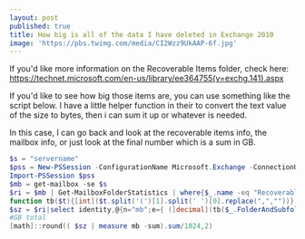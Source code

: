 ```yaml
---
layout: post
published: true
title: How big is all of the data I have deleted in Exchange 2010
image: 'https://pbs.twimg.com/media/CI2Wzz9UkAAP-6f.jpg'
---
```

If you'd like more information on the Recoverable Items folder, check here:
https://technet.microsoft.com/en-us/library/ee364755(v=exchg.141).aspx

If you'd like to see how big those items are, you can use something like the script below. I have a little helper function in their to convert the text value of the size to bytes, then i can sum it up or whatever is needed.

In this case, I can go back and look at the recoverable items info, the mailbox info, or just look at the final number which is a sum in GB.

``` powershell
$s = "servername"
$pss = New-PSSession -ConfigurationName Microsoft.Exchange -ConnectionUri "http://$s/PowerShell/" -Authentication Kerberos
Import-PSSession $pss
$mb = get-mailbox -se $s
$ri = $mb | Get-MailboxFolderStatistics | where{$_.name -eq "Recoverable Items"}
function tb($t){[int]($t.split('(')[1].split(' ')[0].replace(",",""))}
$sz = $ri|select identity,@{n="mb";e={ ([decimal](tb($_.FolderAndSubfolderSize))/1024/1024) } }
#GB total
[math]::round(( $sz | measure mb -sum).sum/1024,2)
```